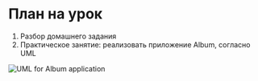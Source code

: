 # План на урок <br/>
1. Разбор домашнего задания  <br/>
2. Практическое занятие: реализовать приложение Album, согласно UML  <br/>
<img src="https://raw.githubusercontent.com/ait-tr/cohort28/main/basic_programming/lesson_37/album.jpg" alt="UML for Album application"/>
